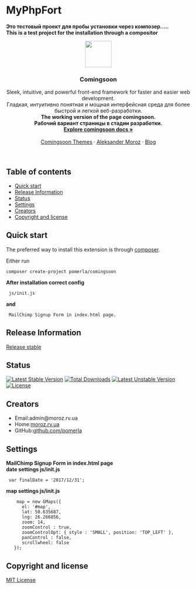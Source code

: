 # MyPhpFort

<b>Это тестовый проект для пробы установки через композер.....</b><br />
<b>This is a test project for the installation through a compositor</b>


<p align="center">
  <a href="http://moroz.rv.ua">
    <img src="http://www.beadingusa.com/images/AlphabetBlocks4.5/SterlingSilverBlockLetterCH901-C.jpg" width=72 height=72>
  </a>

  <h3 align="center">Comingsoon</h3>

  <p align="center">
    Sleek, intuitive, and powerful front-end framework for faster and easier web development.<br />
	Гладкая, интуитивно понятная и мощная интерфейсная среда для более быстрой и легкой веб-разработки.<br />
	<strong>The working version of the page comingsoon.</strong><br />
    <strong>Рабочий вариант страницы в стадии разработки.</strong>
    <br>
    <a href="http://moroz.rv.ua"><strong>Explore comingsoon docs &raquo;</strong></a>
    <br>
    <br>
    <a href="http://moroz.rv.ua">Comingsoon Themes</a>
    &middot;
    <a href="http://moroz.rv.ua">Aleksander Moroz</a>
    &middot;
    <a href="http://moroz.rv.ua">Blog</a>
  </p>
</p>

<br>

## Table of contents

- [Quick start](#quick-start)
- [Release Information](#release-information)
- [Status](#status)
- [Settings](#settings)
- [Creators](#creators)
- [Copyright and license](#copyright-and-license)

## Quick start
The preferred way to install this extension is through [composer](http://getcomposer.org/download/).

Either run

```
composer create-project pomerla/comingsoon
```

<strong>After installation correct config</strong>
```
 js/init.js 
```
<strong>and</strong>
```
 MailChimp Signup Form in index.html page.
```

## Release Information
<a href="https://github.com/pomerla/comingsoon/releases">Release stable </a>

## Status
[![Latest Stable Version](https://poser.pugx.org/myphpfort/framework/v/stable)](https://packagist.org/packages/myphpfort/framework)
[![Total Downloads](https://poser.pugx.org/myphpfort/framework/downloads)](https://packagist.org/packages/myphpfort/framework)
[![Latest Unstable Version](https://poser.pugx.org/myphpfort/framework/v/unstable)](https://packagist.org/packages/myphpfort/framework)
[![License](https://poser.pugx.org/myphpfort/framework/license)](https://packagist.org/packages/myphpfort/framework)

## Creators
<ul>
  <li>Email:admin@moroz.rv.ua</li>
  <li>Home:<a href="http://moroz.rv.ua/">moroz.rv.ua</a></li>
  <li>GitHub:<a href="https://github.com/pomerla">github.com/pomerla</a></li>
</ul>

## Settings

<strong>MailChimp Signup Form in index.html page</strong><br/>
<strong>date settings js/init.js</strong><br/>
```
 var finalDate = '2017/12/31';
```

<strong>map settings js/init.js</strong> <br/>
```
    map = new GMaps({
      el: '#map', 
      lat: 50.635687,  
      lng: 26.266856, 
      zoom: 14, 
      zoomControl : true,
      zoomControlOpt: { style : 'SMALL', position: 'TOP_LEFT' }, 
      panControl : false, 
      scrollwheel: false
   });
```   
## Copyright and license
<a href="https://en.wikipedia.org/wiki/MIT_License">MIT License</a>  